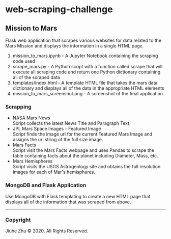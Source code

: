 # web-scraping-challenge
## Mission to Mars
Flask web application that scrapes various websites for data related to the Mars Mission and displays the information in a single HTML page.
1. mission_to_mars.ipynb - A Jupyter Notebook containing the scraping code used
2. scrape_mars.py - A Python script with a function called scrape that will execute all scraping code and return one Python dictionary containing all of the scraped data
3. templates/index.html - A template HTML file that takes the mars data dictionary and displays all of the data in the appropriate HTML elements
4. mission_to_mars_screenshot.png - A screenshot of the final application.

### Scrapping
* NASA Mars News  
Script collects the latest News Title and Paragraph Text.
* JPL Mars Space Images - Featured Image  
Script finds the image url for the current Featured Mars Image and assigns the url string of the full size image.
* Mars Facts  
Script visit the Mars Facts webpage and uses Pandas to scrape the table containing facts about the planet including Diameter, Mass, etc.
* Mars Hemispheres  
Script visits the USGS Astrogeology site and obtains the full resolution images for each of Mar's hemispheres.

### MongoDB and Flask Application
Use MongoDB with Flask templating to create a new HTML page that displays all of the information that was scraped from above.

---
### Copyright
Jiuhe Zhu © 2020. All Rights Reserved.
